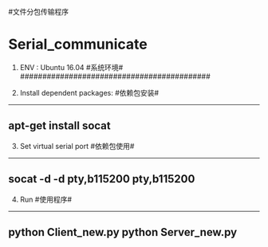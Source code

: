 #文件分包传输程序
# Serial_communicate


1. ENV : Ubuntu 16.04           #系统环境# 
###########################################



2. Install dependent packages:  #依赖包安装#
-----------------------------------------
apt-get install socat
-----------------------------------------



3. Set virtual serial port      #依赖包使用#
-----------------------------------------
socat -d -d pty,b115200 pty,b115200
-----------------------------------------


4. Run                          #使用程序#
-----------------------------------------
python Client_new.py
python Server_new.py
-----------------------------------------
